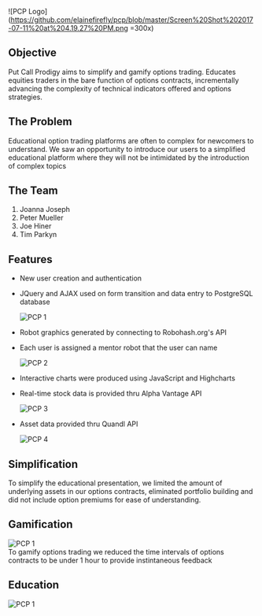 ![PCP Logo](https://github.com/elainefirefly/pcp/blob/master/Screen%20Shot%202017-07-11%20at%204.19.27%20PM.png =300x)

## Objective
Put Call Prodigy  aims to simplify and gamify options trading. Educates equities traders in the bare function of options contracts, incrementally advancing the complexity of technical indicators offered and options strategies.

## The Problem
Educational option trading platforms are often to complex for newcomers to understand. We saw an opportunity to introduce our users to a simplified educational platform where they will not be intimidated by the introduction of complex topics


## The Team
1. Joanna Joseph
2. Peter Mueller
3. Joe Hiner
4. Tim Parkyn

## Features  
  * New user creation and authentication
  * JQuery and AJAX used on form transition and data entry to PostgreSQL database
   
    
    ![PCP 1](https://media.giphy.com/media/IZuw52ndvmZji/giphy.gif)  
    
  * Robot graphics generated by connecting to Robohash.org's API
  * Each user is assigned a mentor robot that the user can name  
    
    ![PCP 2](https://media.giphy.com/media/PJFVFhD3LVcfC/giphy.gif)  
  
  * Interactive charts were produced using JavaScript and Highcharts  
  * Real-time stock data is provided thru Alpha Vantage API 
  
    ![PCP 3](https://media.giphy.com/media/Jnpcnh9axGwCc/giphy.gif)  
    
  * Asset data provided thru Quandl API  
    
    ![PCP 4](https://media.giphy.com/media/KgARJu1iiwURG/giphy.gif)


## Simplification 
To simplify the educational presentation, we limited the amount of underlying assets in our options contracts, eliminated portfolio building and did not include option premiums for ease of understanding.

## Gamification
![PCP 1](https://media.giphy.com/media/ojJmWYAs74CLS/giphy.gif)  
To gamify options trading we reduced the time intervals of options contracts to be under 1 hour to provide instintaneous feedback

## Education
![PCP 1](https://github.com/elainefirefly/pcp/blob/master/Screen%20Shot%202017-07-18%20at%203.15.30%20PM.png)








